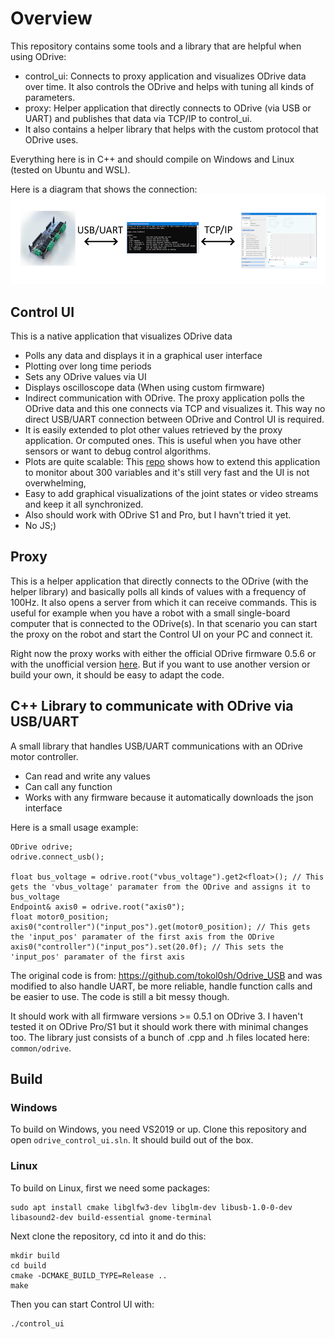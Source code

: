 # Overview
This repository contains some tools and a library that are helpful when using ODrive:
 - control_ui: Connects to proxy application and visualizes ODrive data over time. It also controls the ODrive and helps with tuning all kinds of parameters.
 - proxy: Helper application that directly connects to ODrive (via USB or UART) and publishes that data via TCP/IP to control_ui.
 - It also contains a helper library that helps with the custom protocol that ODrive uses.

 Everything here is in C++ and should compile on Windows and Linux (tested on Ubuntu and WSL).

Here is a diagram that shows the connection:
 ![](images/control_ui_diag.png)

## Control UI
This is a native application that visualizes ODrive data
 - Polls any data and displays it in a graphical user interface
 - Plotting over long time periods
 - Sets any ODrive values via UI
 - Displays oscilloscope data (When using custom firmware)
 - Indirect communication with ODrive. The proxy application polls the ODrive data and this one connects via TCP and visualizes it. This way no direct USB/UART connection between ODrive and Control UI is required.
 - It is easily extended to plot other values retrieved by the proxy application. Or computed ones. This is useful when you have other sensors or want to debug control algorithms.
 - Plots are quite scalable: This [repo](https://github.com/helmutbuhler/milana_robot) shows how to extend this application to monitor about 300 variables and it's still very fast and the UI is not overwhelming,
 - Easy to add graphical visualizations of the joint states or video streams and keep it all synchronized.
 - Also should work with ODrive S1 and Pro, but I havn't tried it yet.
 - No JS;)

## Proxy
This is a helper application that directly connects to the ODrive (with the helper library) and basically polls all kinds of values with a frequency of 100Hz. It also opens a server from which it can receive commands.
This is useful for example when you have a robot with a small single-board computer that is connected to the ODrive(s). In that scenario you can start the proxy on the robot and start the Control UI on your PC and connect it.

Right now the proxy works with either the official ODrive firmware 0.5.6 or with the unofficial version [here](https://github.com/helmutbuhler/odrive_milana). But if you want to use another version or build your own, it should be easy to adapt the code.

## C++ Library to communicate with ODrive via USB/UART
A small library that handles USB/UART communications with an ODrive motor controller.
 - Can read and write any values
 - Can call any function
 - Works with any firmware because it automatically downloads the json interface

Here is a small usage example:

```
ODrive odrive;
odrive.connect_usb();

float bus_voltage = odrive.root("vbus_voltage").get2<float>(); // This gets the 'vbus_voltage' paramater from the ODrive and assigns it to bus_voltage
Endpoint& axis0 = odrive.root("axis0");  
float motor0_position;
axis0("controller")("input_pos").get(motor0_position); // This gets the 'input_pos' paramater of the first axis from the ODrive
axis0("controller")("input_pos").set(20.0f); // This sets the 'input_pos' paramater of the first axis
```
The original code is from: https://github.com/tokol0sh/Odrive_USB and was modified to also handle UART, be more reliable, handle function calls and be easier to use. The code is still a bit messy though.

It should work with all firmware versions >= 0.5.1 on ODrive 3. I haven't tested it on ODrive Pro/S1 but it should work there with minimal changes too. The library just consists of a bunch of .cpp and .h files located here: `common/odrive`.


## Build
### Windows
To build on Windows, you need VS2019 or up. Clone this repository and open `odrive_control_ui.sln`. It should build out of the box.

### Linux
To build on Linux, first we need some packages:
```
sudo apt install cmake libglfw3-dev libglm-dev libusb-1.0-0-dev libasound2-dev build-essential gnome-terminal
```

Next clone the repository, cd into it and do this:
```
mkdir build
cd build
cmake -DCMAKE_BUILD_TYPE=Release ..
make
```

Then you can start Control UI with:
```
./control_ui
```
